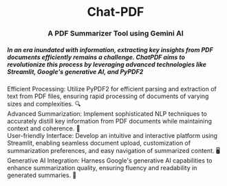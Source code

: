 <h1 align="center">Chat-PDF</h1>
<h3 align="center">A PDF Summarizer Tool using Gemini AI</h3>
<h5 align="left">In an era inundated with information, extracting key insights from PDF documents efficiently remains a challenge. ChatPDF aims to revolutionize this process by leveraging advanced technologies like Streamlit, Google's generative AI, and PyPDF2</h5>
<h7 align="justify">
Efficient Processing: Utilize PyPDF2 for efficient parsing and extraction of text from PDF files, ensuring rapid processing of documents of varying sizes and complexities. 🔍<br>
Advanced Summarization: Implement sophisticated NLP techniques to accurately distill key information from PDF documents while maintaining context and coherence. 🧠<br>
User-friendly Interface: Develop an intuitive and interactive platform using Streamlit, enabling seamless document upload, customization of summarization preferences, and easy navigation of summarized content. 🖥️<br>
Generative AI Integration: Harness Google's generative AI capabilities to enhance summarization quality, ensuring fluency and readability in generated summaries. 🤖<br>
